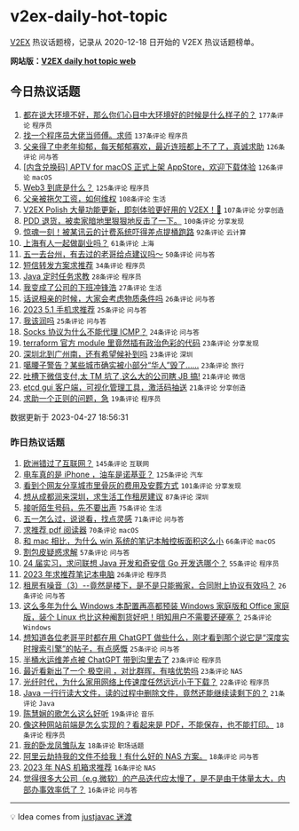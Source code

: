# v2ex-daily-hot-topic

[V2EX](https://www.v2ex.com/) 热议话题榜，记录从 2020-12-18 日开始的 V2EX 热议话题榜单。

**网站版：[V2EX daily hot topic web](https://boojack.github.io/v2ex-daily-hot-topic-web/)**

## 今日热议话题

<!-- TODAY BEGIN -->

1. [都在说大环境不好，那么你们心目中大环境好的时候是什么样子的？](https://www.v2ex.com/t/935815) `177条评论` `程序员`
1. [找一个程序员大佬当师傅。求师](https://www.v2ex.com/t/935872) `137条评论` `程序员`
1. [父亲得了中老年抑郁，每天郁郁寡欢，最近连班都上不了了，真诚求助](https://www.v2ex.com/t/935831) `126条评论` `问与答`
1. [[内含兑换码] APTV for macOS 正式上架 AppStore，欢迎下载体验](https://www.v2ex.com/t/935930) `126条评论` `macOS`
1. [Web3 到底是什么？](https://www.v2ex.com/t/935809) `125条评论` `程序员`
1. [父亲被拖欠工资，如何维权](https://www.v2ex.com/t/935885) `108条评论` `生活`
1. [V2EX Polish 大量功能更新，即刻体验更好用的 V2EX！🥰](https://www.v2ex.com/t/935916) `107条评论` `分享创造`
1. [PDD 退货，被卖家暗地里狠狠地反击了一下。](https://www.v2ex.com/t/935859) `100条评论` `分享发现`
1. [惊魂一刻！被某讯云的计费系统吓得差点提桶跑路](https://www.v2ex.com/t/935883) `92条评论` `云计算`
1. [上海有人一起做副业吗？](https://www.v2ex.com/t/935846) `61条评论` `上海`
1. [五一去台州，有去过的老哥给点建议吗～](https://www.v2ex.com/t/935804) `50条评论` `问与答`
1. [短信转发方案求推荐](https://www.v2ex.com/t/936016) `34条评论` `程序员`
1. [Java 定时任务求教](https://www.v2ex.com/t/935932) `28条评论` `程序员`
1. [我变成了公司的下班冲锋浩](https://www.v2ex.com/t/936037) `27条评论` `生活`
1. [话说相亲的时候，大家会考虑物质条件吗](https://www.v2ex.com/t/935877) `26条评论` `问与答`
1. [2023 5.1 手机求推荐](https://www.v2ex.com/t/935862) `25条评论` `问与答`
1. [我该润吗](https://www.v2ex.com/t/935800) `25条评论` `问与答`
1. [Socks 协议为什么不能代理 ICMP？](https://www.v2ex.com/t/936040) `24条评论` `问与答`
1. [terraform 官方 module 里竟然插有政治色彩的代码](https://www.v2ex.com/t/935931) `23条评论` `分享发现`
1. [深圳北到广州南，还有希望候补到吗](https://www.v2ex.com/t/935837) `23条评论` `深圳`
1. [噶腰子警告？某些城市确实被小部分“华人”毁了……](https://www.v2ex.com/t/935814) `23条评论` `旅行`
1. [吐槽下微信支付,太 TM 坑了,这么大的公司瞎 JB 搞!](https://www.v2ex.com/t/936036) `21条评论` `微信`
1. [etcd gui 客户端，可视化管理工具，激活码抽送](https://www.v2ex.com/t/935796) `21条评论` `分享创造`
1. [求助一个正则的问题，急](https://www.v2ex.com/t/936024) `19条评论` `程序员`

数据更新于 2023-04-27 18:56:31

<!-- TODAY END -->

### 昨日热议话题

<!-- YESTERDAY BEGIN -->

1. [欧洲错过了互联网？](https://www.v2ex.com/t/935642) `145条评论` `互联网`
1. [电车真的是 iPhone ，油车是诺基亚？](https://www.v2ex.com/t/935540) `125条评论` `汽车`
1. [看到个网友分享城市里骨灰的费用及安葬方式](https://www.v2ex.com/t/935519) `101条评论` `分享发现`
1. [想从成都润来深圳，求生活工作租房建议](https://www.v2ex.com/t/935543) `87条评论` `深圳`
1. [接听陌生号码，先不要出声](https://www.v2ex.com/t/935576) `75条评论` `生活`
1. [五一怎么过，说说看，找点灵感](https://www.v2ex.com/t/935560) `71条评论` `问与答`
1. [求推荐 pdf 阅读器](https://www.v2ex.com/t/935512) `70条评论` `macOS`
1. [和 mac 相比，为什么 win 系统的笔记本触控板面积这么小](https://www.v2ex.com/t/935515) `66条评论` `macOS`
1. [割包皮疑惑求解](https://www.v2ex.com/t/935631) `57条评论` `问与答`
1. [24 届实习，求问联想 Java 开发和奇安信 Go 开发选哪个？](https://www.v2ex.com/t/935603) `55条评论` `程序员`
1. [2023 年求推荐笔记本电脑](https://www.v2ex.com/t/935669) `26条评论` `程序员`
1. [租房有噪音（3）--竟然是楼下，是不是只能搬家，合同附上协议有效吗？](https://www.v2ex.com/t/935546) `26条评论` `问与答`
1. [这么多年为什么 Windows 本配置再高都预装 Windows 家庭版和 Office 家庭版，装个 Linux 也比这种阉割货好吧！明知用户不需要还硬塞？](https://www.v2ex.com/t/935780) `25条评论` `Windows`
1. [想知道各位老哥平时都在用 ChatGPT 做些什么，刚才看到那个说它是“深度实时搜索引擎”的帖子，有点感慨](https://www.v2ex.com/t/935523) `25条评论` `问与答`
1. [半桶水运维差点被 ChatGPT 带到沟里去了](https://www.v2ex.com/t/935568) `23条评论` `程序员`
1. [最近看新出了一个 极空间 ，对比群晖，有啥优势吗](https://www.v2ex.com/t/935557) `23条评论` `NAS`
1. [光纤时代，为什么家用网络上传速度任然远远小于下载？](https://www.v2ex.com/t/935660) `22条评论` `程序员`
1. [Java 一行行读大文件，读的过程中删除文件，竟然还能继续读剩下的？](https://www.v2ex.com/t/935599) `21条评论` `Java`
1. [陈慧娴的歌怎么这么好听](https://www.v2ex.com/t/935679) `19条评论` `音乐`
1. [像这种网站前端是怎么实现的？看起来是 PDF，不能保存，也不能打印。](https://www.v2ex.com/t/935727) `18条评论` `程序员`
1. [我的卧龙凤雏队友](https://www.v2ex.com/t/935569) `18条评论` `职场话题`
1. [阿里云劫持我的文件不给我！有什么好的 NAS 方案。](https://www.v2ex.com/t/935555) `18条评论` `问与答`
1. [2023 年 NAS 机箱求推荐](https://www.v2ex.com/t/935725) `16条评论` `NAS`
1. [觉得很多大公司（e.g.微软）的产品迭代应太慢了，是不是由于体量太大，内部办事效率低了？](https://www.v2ex.com/t/935675) `16条评论` `问与答`

<!-- YESTERDAY END -->

---

💡 Idea comes from [justjavac 迷渡](https://github.com/justjavac/)

